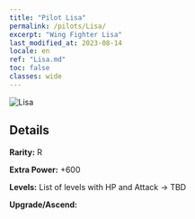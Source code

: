 ```yaml
---
title: "Pilot Lisa"
permalink: /pilots/Lisa/
excerpt: "Wing Fighter Lisa"
last_modified_at: 2023-08-14
locale: en
ref: "Lisa.md"
toc: false
classes: wide
---
```



 ![Lisa](/images/pilots/aviator_piece_4001.png)

## Details

 **Rarity:** R 

 **Extra Power:** +600 

 **Levels:**  List of levels with HP and Attack -> TBD

 **Upgrade/Ascend:**  


